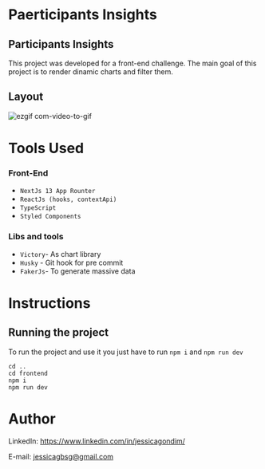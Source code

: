 # Paerticipants Insights
 
## Participants Insights

This project was developed for a front-end challenge. The main goal of this project is to render dinamic charts and filter them.


## Layout

![ezgif com-video-to-gif](https://github.com/jessicagbsg/challenge-front-end/assets/98706386/b8b61bb2-f5da-4920-9279-7a29506a2acb)


# Tools Used

### Front-End
* ``NextJs 13 App Rounter``
* ``ReactJs (hooks, contextApi)``
* ``TypeScript`` 
* ``Styled Components``

### Libs and tools
* ``Victory``- As chart library
* ``Husky`` - Git hook for pre commit
* ``FakerJs``- To generate massive data

# Instructions

## Running the project

To run the project and use it you just have to run `npm i` and `npm run dev` 

```
cd ..
cd frontend
npm i
npm run dev
```


# Author
LinkedIn:
https://www.linkedin.com/in/jessicagondim/

E-mail:
jessicagbsg@gmail.com
